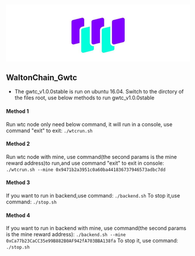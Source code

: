 ![](images/wtc_logo.jpg)

## WaltonChain_Gwtc
- The gwtc_v1.0.0stable is run on ubuntu 16.04. Switch to the dirctory of the files root, use below methods to run gwtc_v1.0.0stable

#### Method 1
Run wtc node only need below command, it will run in a console, use command "exit" to exit: `./wtcrun.sh`

#### Method 2
Run wtc node with mine, use command(the second params is the mine reward address)to run,and use command "exit" to exit in console: `./wtcrun.sh --mine 0x9471b2a3951c0a60ba441836737946573adbc7dd`

#### Method 3
If you want to run in backend,use command: `./backend.sh`
To stop it,use command: `./stop.sh`

#### Method 4
If you want to run in backend with mine, use command(the second params is the mine reward address): `./backend.sh --mine 0xCa77b23CaCC35e99B882B0AF942fA703BBA138fa`
To stop it, use command: `./stop.sh`
